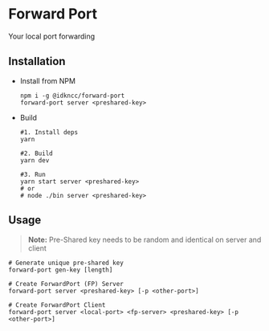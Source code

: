 # Forward Port
Your local port forwarding

## Installation
- Install from NPM
  ```shell
  npm i -g @idkncc/forward-port
  forward-port server <preshared-key>
  ```
- Build
  ```shell
  #1. Install deps
  yarn
  
  #2. Build
  yarn dev
    
  #3. Run
  yarn start server <preshared-key>
  # or
  # node ./bin server <preshared-key>
  ```

## Usage
> **Note:** Pre-Shared key needs to be random and identical on server and client
```shell
# Generate unique pre-shared key
forward-port gen-key [length]

# Create ForwardPort (FP) Server
forward-port server <preshared-key> [-p <other-port>]

# Create ForwardPort Client
forward-port server <local-port> <fp-server> <preshared-key> [-p <other-port>]
```